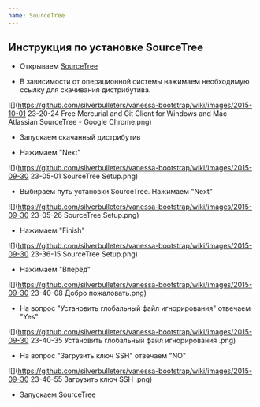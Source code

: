 ```yaml
---
name: SourceTree
---
```


## Инструкция по установке SourceTree

* Открываем [SourceTree](https://www.sourcetreeapp.com/)

* В зависимости от операционной системы нажимаем необходимую ссылку для скачивания дистрибутива.

![](https://github.com/silverbulleters/vanessa-bootstrap/wiki/images/2015-10-01 23-20-24 Free Mercurial and Git Client for Windows and Mac   Atlassian SourceTree - Google Chrome.png)

* Запускаем скачанный дистрибутив

* Нажимаем "Next"

![](https://github.com/silverbulleters/vanessa-bootstrap/wiki/images/2015-09-30 23-05-01 SourceTree Setup.png)

* Выбираем путь установки SourceTree. Нажимаем "Next"

![](https://github.com/silverbulleters/vanessa-bootstrap/wiki/images/2015-09-30 23-05-26 SourceTree Setup.png)

* Нажимаем "Finish"

![](https://github.com/silverbulleters/vanessa-bootstrap/wiki/images/2015-09-30 23-36-15 SourceTree Setup.png)

* Нажимаем "Вперёд"

![](https://github.com/silverbulleters/vanessa-bootstrap/wiki/images/2015-09-30 23-40-08 Добро пожаловать.png)

* На вопрос "Установить глобальный файл игнорирования" отвечаем "Yes"

![](https://github.com/silverbulleters/vanessa-bootstrap/wiki/images/2015-09-30 23-40-35 Установить глобальный файл игнорирования .png)

* На вопрос "Загрузить ключ SSH" отвечаем "NO"

![](https://github.com/silverbulleters/vanessa-bootstrap/wiki/images/2015-09-30 23-46-55 Загрузить ключ SSH .png)

* Запускаем SourceTree
